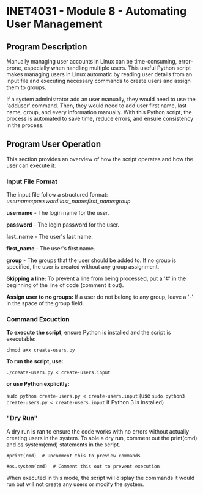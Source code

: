 # INET4031 - Module 8 - Automating User Management


## Program Description

Manually managing user accounts in Linux can be time-consuming, error-prone, especially when handling multiple users. This useful Python script makes managing users in Linux automatic by reading user details from an input file and executing necessary commands to create users and assign them to groups. 

If a system administrator add an user manually, they would need to use the 'adduser' command. Then, they would need to add user first name, last name, group, and every information manually. With this Python script, the process is automated to save time, reduce errors, and ensure consistency in the process.
  
##  Program User Operation

This section provides an overview of how the script operates and how the user can execute it:

### Input File Format

The input file follow a structured format: 
*username:password:last_name:first_name:group*

**username** - The login name for the user.

**password** - The login password for the user.

**last_name** - The user's last name.

**first_name** - The user's first name.

**group** - The groups that the user should be added to. If no group is specified, the user is created without any group assignment.


**Skipping a line:** To prevent a line from being processed, put a '#' in the beginning of the line of code (comment it out). 

**Assign user to no groups:** If a user do not belong to any group, leave a '-' in the space of the group field.

### Command Excuction

**To execute the script**, ensure Python is installed and the script is executable:

`chmod a+x create-users.py`

**To run the script, use:**

`./create-users.py < create-users.input`

**or use Python explicitly:**

`sudo python create-users.py < create-users.input`
(use `sudo python3 create-users.py < create-users.input` if Python 3 is installed)

### "Dry Run"

A dry run is ran to ensure the code works with no errors without actually creating users in the system. To able a dry run, comment out the print(cmd) and os.system(cmd) statements in the script.

`#print(cmd)  # Uncomment this to preview commands`

`#os.system(cmd)  # Comment this out to prevent execution`

When executed in this mode, the script will display the commands it would run but will not create any users or modify the system. 
